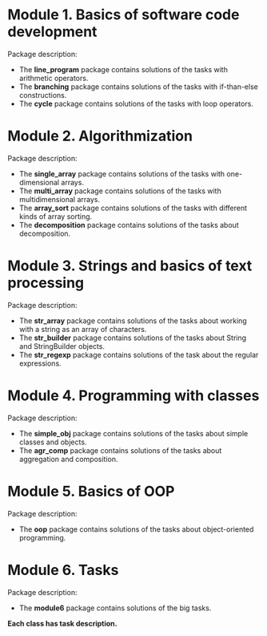 # Module 1. Basics of software code development
Package description:
- The **line_program** package contains solutions of the tasks with arithmetic operators.
- The **branching** package contains solutions of the tasks with if-than-else constructions.
- The **cycle** package contains solutions of the tasks with loop operators.

# Module 2. Algorithmization
Package description:
- The **single_array** package contains solutions of the tasks with one-dimensional arrays.
- The **multi_array** package contains solutions of the tasks with multidimensional arrays.
- The **array_sort** package contains solutions of the tasks with different kinds of array sorting.
- The **decomposition** package contains solutions of the tasks about decomposition.

# Module 3. Strings and basics of text processing
Package description:
- The **str_array** package contains solutions of the tasks about working with a string as an array of characters.
- The **str_builder** package contains solutions of the tasks about String and StringBuilder objects.
- The **str_regexp** package contains solutions of the task about the regular expressions.

# Module 4. Programming with classes
Package description:
- The **simple_obj** package contains solutions of the tasks about simple classes and objects.
- The **agr_comp** package contains solutions of the tasks about aggregation and composition.

# Module 5. Basics of OOP
Package description:
- The **oop** package contains solutions of the tasks about object-oriented programming.

# Module 6. Tasks
Package description:
- The **module6** package contains solutions of the big tasks.

**Each class has task description.**
